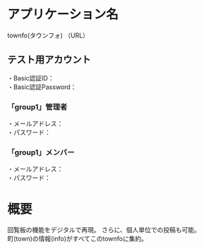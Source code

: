 # アプリケーション名
townfo(タウンフォ)
（URL）

## テスト用アカウント
・Basic認証ID：  
・Basic認証Password：  
### 「group1」管理者
・メールアドレス：  
・パスワード：  
### 「group1」メンバー
・メールアドレス：  
・パスワード：  

# 概要
回覧板の機能をデジタルで再現。
さらに、個人単位での投稿も可能。  
町(town)の情報(info)がすべてこのtownfoに集約。

